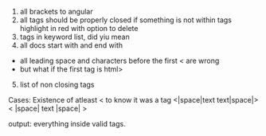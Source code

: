 1. all brackets to angular
2. all tags should be properly closed if something is not within tags highlight in red with option to delete
3. tags in keyword list, did yiu mean
4. all docs start with <html> and end with </html>
  - all leading space and characters before the first < are wrong
  - but what if the first tag is html>
5. list of non closing tags

Cases: Existence of atleast < to know it was a tag
<|space|text
text|space|>
< |space| text |space| >

output:
everything inside valid tags.
